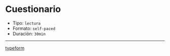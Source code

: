 # Cuestionario

- Tipo: `lectura`
- Formato: `self-paced`
- Duración: `30min`

---

[typeform](https://laboratoria.typeform.com/to/TYPEFORM_ID_BASE_LINE_QUESTIONNAIRE?email=xxxxx&fname=xxxxx&city=xxxxx&type=xxxxx&uid=xxxxx&cohortid=xxxxx&unitid=xxxxx&partid=xxxxx)
